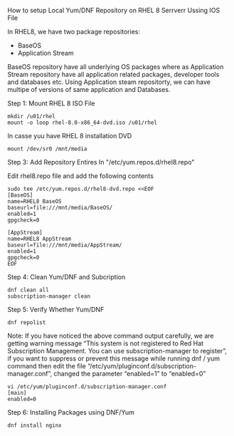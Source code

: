 How to setup Local Yum/DNF Repository on RHEL 8 Serrverr Ussing IOS File

In RHEL8, we have two package repositories:
- BaseOS
- Application Stream

BaseOS repository have all underlying OS packages where as Application Stream repository have all application related packages, developer tools and databases etc. Using Application steam repositorty, we can have multipe of versions of same application and Databases.

Step 1: Mount RHEL 8 ISO File
```
mkdir /u01/rhel
mount -o loop rhel-8.0-x86_64-dvd.iso /u01/rhel
```

In casse yuu have RHEL 8 installation DVD
```
mount /dev/sr0 /mnt/media
```

Step 3: Add Repository Entires In "/etc/yum.repos.d/rhel8.repo"

Edit rhel8.repo file and add the following contents
```
sudo tee /etc/yum.repos.d/rhel8-dvd.repo <<EOF
[BaseOS]
name=RHEL8 BaseOS
baseurl=file:///mnt/media/BaseOS/
enabled=1
gpgcheck=0

[AppStream]
name=RHEL8 AppStream
baseurl=file:///mnt/media/AppStream/
enabled=1
gpgcheck=0
EOF
```

Step 4: Clean Yum/DNF and Subcription 
```
dnf clean all
subscription-manager clean
```

Step 5: Verify Whether Yum/DNF
```
dnf repolist
```

Note: If you have noticed the above command output carefully, we are getting warning message “This system is not registered to Red Hat Subscription Management. You can use subscription-manager to register”, if you want to suppress or prevent this message while running dnf / yum command then edit the file “/etc/yum/pluginconf.d/subscription-manager.conf”, changed the parameter “enabled=1” to “enabled=0”
```
vi /etc/yum/pluginconf.d/subscription-manager.conf
[main]
enabled=0
```

Step 6: Installing Packages using DNF/Yum
```
dnf install nginx
```
